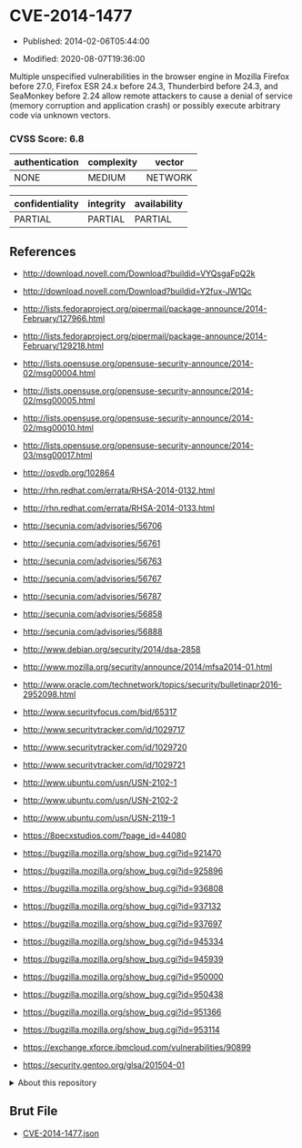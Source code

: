 # CVE-2014-1477

- Published: 2014-02-06T05:44:00

- Modified: 2020-08-07T19:36:00

Multiple unspecified vulnerabilities in the browser engine in Mozilla Firefox before 27.0, Firefox ESR 24.x before 24.3, Thunderbird before 24.3, and SeaMonkey before 2.24 allow remote attackers to cause a denial of service (memory corruption and application crash) or possibly execute arbitrary code via unknown vectors.

### CVSS Score: **6.8**

| authentication | complexity | vector |
| --- | --- | --- |
| NONE | MEDIUM | NETWORK |

| confidentiality | integrity | availability |
| --- | --- | --- |
| PARTIAL | PARTIAL | PARTIAL |

## References

* http://download.novell.com/Download?buildid=VYQsgaFpQ2k

* http://download.novell.com/Download?buildid=Y2fux-JW1Qc

* http://lists.fedoraproject.org/pipermail/package-announce/2014-February/127966.html

* http://lists.fedoraproject.org/pipermail/package-announce/2014-February/129218.html

* http://lists.opensuse.org/opensuse-security-announce/2014-02/msg00004.html

* http://lists.opensuse.org/opensuse-security-announce/2014-02/msg00005.html

* http://lists.opensuse.org/opensuse-security-announce/2014-02/msg00010.html

* http://lists.opensuse.org/opensuse-security-announce/2014-03/msg00017.html

* http://osvdb.org/102864

* http://rhn.redhat.com/errata/RHSA-2014-0132.html

* http://rhn.redhat.com/errata/RHSA-2014-0133.html

* http://secunia.com/advisories/56706

* http://secunia.com/advisories/56761

* http://secunia.com/advisories/56763

* http://secunia.com/advisories/56767

* http://secunia.com/advisories/56787

* http://secunia.com/advisories/56858

* http://secunia.com/advisories/56888

* http://www.debian.org/security/2014/dsa-2858

* http://www.mozilla.org/security/announce/2014/mfsa2014-01.html

* http://www.oracle.com/technetwork/topics/security/bulletinapr2016-2952098.html

* http://www.securityfocus.com/bid/65317

* http://www.securitytracker.com/id/1029717

* http://www.securitytracker.com/id/1029720

* http://www.securitytracker.com/id/1029721

* http://www.ubuntu.com/usn/USN-2102-1

* http://www.ubuntu.com/usn/USN-2102-2

* http://www.ubuntu.com/usn/USN-2119-1

* https://8pecxstudios.com/?page_id=44080

* https://bugzilla.mozilla.org/show_bug.cgi?id=921470

* https://bugzilla.mozilla.org/show_bug.cgi?id=925896

* https://bugzilla.mozilla.org/show_bug.cgi?id=936808

* https://bugzilla.mozilla.org/show_bug.cgi?id=937132

* https://bugzilla.mozilla.org/show_bug.cgi?id=937697

* https://bugzilla.mozilla.org/show_bug.cgi?id=945334

* https://bugzilla.mozilla.org/show_bug.cgi?id=945939

* https://bugzilla.mozilla.org/show_bug.cgi?id=950000

* https://bugzilla.mozilla.org/show_bug.cgi?id=950438

* https://bugzilla.mozilla.org/show_bug.cgi?id=951366

* https://bugzilla.mozilla.org/show_bug.cgi?id=953114

* https://exchange.xforce.ibmcloud.com/vulnerabilities/90899

* https://security.gentoo.org/glsa/201504-01

<details>
<summary>About this repository</summary> 

  This repository is part of the project [Live Hack CVE](https://github.com/Live-Hack-CVE). Main website can be found [www.live-hack.org](https://www.live-hack.org) 
  
  Made by [Sn0wAlice](https://github.com/Sn0wAlice) for the people that care about security and need to have a feed of the latest CVEs. Hope you enjoy it, don't forget to star the repo and follow me on [Twitter](https://twitter.com/Sn0wAlice) and [Github](https://github.com/Sn0wAlice). And that is my [personnal website](https://www.alice-snow.me/)

  - [Home Page](https://github.com/Live-Hack-CVE)
  - [Framework](https://github.com/Live-Hack-CVE/cve-framework)
  - [CVE database](https://github.com/Live-Hack-CVE/full_database)
  - [Changelog](https://github.com/Live-Hack-CVE/Changelog)
</details>

## Brut File

* [CVE-2014-1477.json](https://raw.githubusercontent.com/Live-Hack-CVE/full_database/main/cves/2014/CVE-2014-1477.json)

